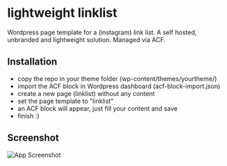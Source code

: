 # lightweight linklist

Wordpress page template for a (instagram) link list. A self hosted, unbranded and lightweight solution.
Managed via ACF.

## Installation

- copy the repo in your theme folder (wp-content/themes/yourtheme/)
- import the ACF block in Wordpress dashboard (acf-block-import.json)
- create a new page (linklist) without any content
- set the page template to "linklist"
- an ACF block will appear, just fill your content and save
- finish :)

## Screenshot

![App Screenshot](https://user-images.githubusercontent.com/81706755/210778524-c3ad0687-0386-4a4d-b951-abe52aa879dc.png)
